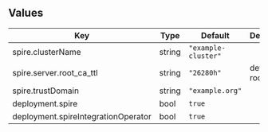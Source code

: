 
## Values

| Key                                 | Type   | Default             | Description           |
|-------------------------------------|--------|---------------------|-----------------------|
| spire.clusterName                   | string | `"example-cluster"` |                       |
| spire.server.root_ca_ttl            | string | `"26280h"`          | determine root_ca TTL |
| spire.trustDomain                   | string | `"example.org"`     |                       |
| deployment.spire                    | bool   | `true`              |                       |
| deployment.spireIntegrationOperator | bool   | `true`              |                       |
